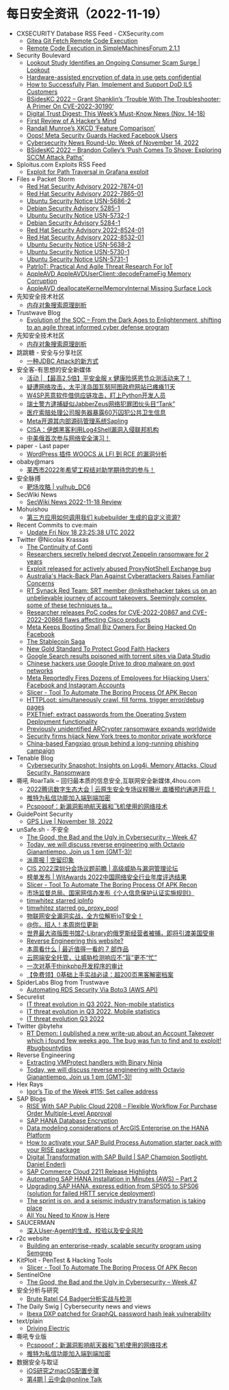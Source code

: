# 每日安全资讯（2022-11-19）

- CXSECURITY Database RSS Feed - CXSecurity.com
  - [Gitea Git Fetch Remote Code Execution](https://cxsecurity.com/issue/WLB-2022110030)
  - [Remote Code Execution in SimpleMachinesForum 2.1.1](https://cxsecurity.com/issue/WLB-2022110029)
- Security Boulevard
  - [Lookout Study Identifies an Ongoing Consumer Scam Surge | Lookout](https://securityboulevard.com/2022/11/lookout-study-identifies-an-ongoing-consumer-scam-surge-lookout/)
  - [Hardware-assisted encryption of data in use gets confidential](https://securityboulevard.com/2022/11/hardware-assisted-encryption-of-data-in-use-gets-confidential/)
  - [How to Successfully Plan, Implement and Support DoD IL5 Customers](https://securityboulevard.com/2022/11/how-to-successfully-plan-implement-and-support-dod-il5-customers/)
  - [BSidesKC 2022 – Grant Shanklin’s ‘Trouble With The Troubleshooter; A Primer On CVE-2022-30190’](https://securityboulevard.com/2022/11/bsideskc-2022-grant-shanklins-trouble-with-the-troubleshooter-a-primer-on-cve-2022-30190/)
  - [Digital Trust Digest: This Week’s Must-Know News (Nov. 14-18)](https://securityboulevard.com/2022/11/digital-trust-digest-this-weeks-must-know-news-nov-14-18/)
  - [First Review of A Hacker’s Mind](https://securityboulevard.com/2022/11/first-review-of-a-hackers-mind/)
  - [Randall Munroe’s XKCD ‘Feature Comparison’](https://securityboulevard.com/2022/11/randall-munroes-xkcd-feature-comparison/)
  - [Oops! Meta Security Guards Hacked Facebook Users](https://securityboulevard.com/2022/11/oops-meta-staff-hacked-users-richixbw/)
  - [Cybersecurity News Round-Up: Week of November 14, 2022](https://securityboulevard.com/2022/11/cybersecurity-news-round-up-week-of-november-14-2022/)
  - [BSidesKC 2022 – Brandon Colley’s ‘Push Comes To Shove: Exploring SCCM Attack Paths’](https://securityboulevard.com/2022/11/bsideskc-2022-brandon-colleys-push-comes-to-shove-exploring-sccm-attack-paths/)
- Sploitus.com Exploits RSS Feed
  - [Exploit for Path Traversal in Grafana exploit](https://sploitus.com/exploit?id=84738E92-7725-53A0-BF5E-21957B4CA17E&utm_source=rss&utm_medium=rss)
- Files ≈ Packet Storm
  - [Red Hat Security Advisory 2022-7874-01](https://packetstormsecurity.com/files/169941/RHSA-2022-7874-01.txt)
  - [Red Hat Security Advisory 2022-7865-01](https://packetstormsecurity.com/files/169940/RHSA-2022-7865-01.txt)
  - [Ubuntu Security Notice USN-5686-2](https://packetstormsecurity.com/files/169939/USN-5686-2.txt)
  - [Debian Security Advisory 5285-1](https://packetstormsecurity.com/files/169938/dsa-5285-1.txt)
  - [Ubuntu Security Notice USN-5732-1](https://packetstormsecurity.com/files/169937/USN-5732-1.txt)
  - [Debian Security Advisory 5284-1](https://packetstormsecurity.com/files/169936/dsa-5284-1.txt)
  - [Red Hat Security Advisory 2022-8524-01](https://packetstormsecurity.com/files/169935/RHSA-2022-8524-01.txt)
  - [Red Hat Security Advisory 2022-8532-01](https://packetstormsecurity.com/files/169934/RHSA-2022-8532-01.txt)
  - [Ubuntu Security Notice USN-5638-2](https://packetstormsecurity.com/files/169933/USN-5638-2.txt)
  - [Ubuntu Security Notice USN-5730-1](https://packetstormsecurity.com/files/169932/USN-5730-1.txt)
  - [Ubuntu Security Notice USN-5731-1](https://packetstormsecurity.com/files/169931/USN-5731-1.txt)
  - [PatrIoT: Practical And Agile Threat Research For IoT](https://packetstormsecurity.com/files/169942/s10207-022-00633-3.pdf)
  - [AppleAVD AppleAVDUserClient::decodeFrameFig Memory Corruption](https://packetstormsecurity.com/files/169930/GS20221118141944.tgz)
  - [AppleAVD deallocateKernelMemoryInternal Missing Surface Lock](https://packetstormsecurity.com/files/169929/GS20221118141708.tgz)
- 先知安全技术社区
  - [内存对象搜索原理剖析](https://xz.aliyun.com/t/11857)
- Trustwave Blog
  - [Evolution of the SOC – From the Dark Ages to Enlightenment, shifting to an agile threat informed cyber defense program](https://www.trustwave.com/en-us/resources/blogs/trustwave-blog/evolution-of-the-soc-from-the-dark-ages-to-enlightenment-shifting-to-an-agile-threat-informed-cyber-defense-program/)
- 先知安全技术社区
  - [内存对象搜索原理剖析](https://xz.aliyun.com/t/11857)
- 跳跳糖 - 安全与分享社区
  - [一种JDBC Attack的新方式](https://tttang.com/archive/1831/)
- 安全客-有思想的安全新媒体
  - [活动 | 【最高2.5倍】平安金服 x 健康险感恩节众测活动来了！](https://www.anquanke.com/post/id/283466)
  - [疑遭网络攻击，太平洋岛国瓦努阿图政府网站已瘫痪11天](https://www.anquanke.com/post/id/283452)
  - [W4SP恶意软件借供应链攻击，盯上Python开发人员](https://www.anquanke.com/post/id/283446)
  - [瑞士警方逮捕疑似JabberZeus网络犯罪团伙头目“Tank”](https://www.anquanke.com/post/id/283425)
  - [医疗索赔处理公司服务器暴露60万囚犯公共卫生信息](https://www.anquanke.com/post/id/283437)
  - [Meta开源其内部源码管理系统Sapling](https://www.anquanke.com/post/id/283434)
  - [CISA：伊朗黑客利用Log4Shell漏洞入侵联邦机构](https://www.anquanke.com/post/id/283427)
  - [中美俄首次参与网络安全演习！](https://www.anquanke.com/post/id/283392)
- paper - Last paper
  - [WordPress 插件 WOOCS 从 LFI 到 RCE 的漏洞分析](https://paper.seebug.org/2021/)
- obaby@mars
  - [莱西市2022年希望工程结对助学期待您的参与！](https://h4ck.org.cn/2022/11/%e8%8e%b1%e8%a5%bf%e5%b8%822022%e5%b9%b4%e5%b8%8c%e6%9c%9b%e5%b7%a5%e7%a8%8b%e7%bb%93%e5%af%b9%e5%8a%a9%e5%ad%a6%e6%9c%9f%e5%be%85%e6%82%a8%e7%9a%84%e5%8f%82%e4%b8%8e%ef%bc%81/)
- 安全脉搏
  - [靶场攻略 | vulhub_DC6](https://www.secpulse.com/archives/191716.html)
- SecWiki News
  - [SecWiki News 2022-11-18 Review](http://www.sec-wiki.com/?2022-11-18)
- Mohuishou
  - [第三方应用如何调用我们 kubebuilder 生成的自定义资源?](https://lailin.xyz/post/operator-kubebuilder-clientset.html)
- Recent Commits to cve:main
  - [Update Fri Nov 18 23:25:38 UTC 2022](https://github.com/trickest/cve/commit/4c6a4c4b2a7f34bec3952169e0edac5c056c5385)
- Twitter @Nicolas Krassas
  - [The Continuity of Conti](https://twitter.com/Dinosn/status/1593731277081006082)
  - [Researchers secretly helped decrypt Zeppelin ransomware for 2 years](https://twitter.com/Dinosn/status/1593725180496445441)
  - [Exploit released for actively abused ProxyNotShell Exchange bug](https://twitter.com/Dinosn/status/1593722721048956930)
  - [Australia's Hack-Back Plan Against Cyberattackers Raises Familiar Concerns](https://twitter.com/Dinosn/status/1593721229625761792)
  - [RT Synack Red Team: SRT member @niksthehacker takes us on an unbelievable journey of account takeovers. Seemingly complex, some of these techniques ta...](https://twitter.com/SynackRedTeam/status/1593664013468041217)
  - [Researcher releases PoC codes for CVE-2022-20867 and CVE-2022-20868 flaws affecting Cisco products](https://twitter.com/Dinosn/status/1593650845156986880)
  - [Meta Keeps Booting Small Biz Owners For Being Hacked On Facebook](https://twitter.com/Dinosn/status/1593636877558599680)
  - [The Stablecoin Saga](https://twitter.com/Dinosn/status/1593636745161150466)
  - [New Gold Standard To Protect Good Faith Hackers](https://twitter.com/Dinosn/status/1593636565452034048)
  - [Google Search results poisoned with torrent sites via Data Studio](https://twitter.com/Dinosn/status/1593636396509679626)
  - [Chinese hackers use Google Drive to drop malware on govt networks](https://twitter.com/Dinosn/status/1593636334333300737)
  - [Meta Reportedly Fires Dozens of Employees for Hijacking Users' Facebook and Instagram Accounts](https://twitter.com/Dinosn/status/1593636069383311364)
  - [Slicer - Tool To Automate The Boring Process Of APK Recon](https://twitter.com/Dinosn/status/1593597450509582336)
  - [HTTPLoot: simultaneously crawl, fill forms, trigger error/debug pages](https://twitter.com/Dinosn/status/1593568820446334981)
  - [PXEThief: extract passwords from the Operating System Deployment functionality](https://twitter.com/Dinosn/status/1593524616831504384)
  - [Previously unidentified ARCrypter ransomware expands worldwide](https://twitter.com/Dinosn/status/1593518586018111488)
  - [Security firms hijack New York trees to monitor private workforce](https://twitter.com/Dinosn/status/1593518291015852033)
  - [China-based Fangxiao group behind a long-running phishing campaign](https://twitter.com/Dinosn/status/1593518126246895618)
- Tenable Blog
  - [Cybersecurity Snapshot: Insights on Log4j, Memory Attacks, Cloud Security, Ransomware](https://www.tenable.com/blog/cybersecurity-snapshot-insights-on-log4j-memory-attacks-cloud-security-ransomware)
- 嘶吼 RoarTalk – 回归最本质的信息安全,互联网安全新媒体,4hou.com
  - [2022腾讯数字生态大会 | 云原生安全专场议程曝光 直播预约通道开启！](https://www.4hou.com/posts/ZXB8)
  - [推特为私信功能加入端到端加密](https://www.4hou.com/posts/VZxO)
  - [Pcspooof：新漏洞影响航天器和飞机使用的网络技术](https://www.4hou.com/posts/GKJ3)
- GuidePoint Security
  - [GPS Live | November 18, 2022](https://www.guidepointsecurity.com/blog/gps-live-november-18-2022/)
- unSafe.sh - 不安全
  - [The Good, the Bad and the Ugly in Cybersecurity – Week 47](https://buaq.net/go-136288.html)
  - [Today, we will discuss reverse engineering with Octavio Gianantiempo. Join us 1 pm (GMT-3)!](https://buaq.net/go-136287.html)
  - [派周报 | 空留印象](https://buaq.net/go-136282.html)
  - [CIS 2022深圳分会场议题前瞻 | 高级威胁与漏洞管理论坛](https://buaq.net/go-136299.html)
  - [榜单发布 | WitAwards 2022中国网络安全行业年度评选结果](https://buaq.net/go-136300.html)
  - [Slicer - Tool To Automate The Boring Process Of APK Recon](https://buaq.net/go-136274.html)
  - [市场监督总局、国家网信办发布《个人信息保护认证实施规则》](https://buaq.net/go-136301.html)
  - [timwhitez starred ipInfo](https://buaq.net/go-136269.html)
  - [timwhitez starred go_proxy_pool](https://buaq.net/go-136270.html)
  - [物联网安全漏洞实战，全方位解析IoT安全！](https://buaq.net/go-136251.html)
  - [@你，招人！本周岗位更新](https://buaq.net/go-136250.html)
  - [世界最大盗版图书馆Z-Library的俄罗斯经营者被捕，即将引渡美国受审](https://buaq.net/go-136252.html)
  - [Reverse Engineering this website?](https://buaq.net/go-136255.html)
  - [本周看什么 | 最近值得一看的 7 部作品](https://buaq.net/go-136273.html)
  - [云网端安全托管，让威胁检测响应不“盲”更不“忙”](https://buaq.net/go-136245.html)
  - [一次对基于thinkphp开发程序的审计](https://buaq.net/go-136284.html)
  - [【免费领】0基础上手实战必读：超200页黑客解密档案](https://buaq.net/go-136283.html)
- SpiderLabs Blog from Trustwave
  - [Automating RDS Security Via Boto3 (AWS API)](https://www.trustwave.com/en-us/resources/blogs/spiderlabs-blog/automating-rds-security-via-boto3-aws-api/)
- Securelist
  - [IT threat evolution in Q3 2022. Non-mobile statistics](https://securelist.com/it-threat-evolution-in-q3-2022-non-mobile-statistics/107963/)
  - [IT threat evolution in Q3 2022. Mobile statistics](https://securelist.com/it-threat-evolution-in-q3-2022-mobile-statistics/107978/)
  - [IT threat evolution Q3 2022](https://securelist.com/it-threat-evolution-q3-2022/107957/)
- Twitter @bytehx
  - [RT Demon: I published a new write-up about an Account Takeover which i found few weeks ago. The bug was fun to find and to exploit! #bugbountytips](https://twitter.com/R29k_/status/1593575327867052033)
- Reverse Engineering
  - [Extracting VMProtect handlers with Binary Ninja](https://www.reddit.com/r/ReverseEngineering/comments/yysw90/extracting_vmprotect_handlers_with_binary_ninja/)
  - [Today, we will discuss reverse engineering with Octavio Gianantiempo. Join us 1 pm (GMT-3)!](https://www.reddit.com/r/ReverseEngineering/comments/yyjsrr/today_we_will_discuss_reverse_engineering_with/)
- Hex Rays
  - [Igor’s Tip of the Week #115: Set callee address](https://hex-rays.com/blog/igors-tip-of-the-week-115-set-callee-address/)
- SAP Blogs
  - [RISE With SAP Public Cloud 2208 – Flexible Workflow For Purchase Order Multiple-Level Approval](https://blogs.sap.com/2022/11/18/rise-with-sap-public-cloud-2208-flexible-workflow-for-purchase-order-multiple-level-approval/)
  - [SAP HANA Database Encryption](https://blogs.sap.com/2022/11/18/sap-hana-database-encryption/)
  - [Data modeling considerations of ArcGIS Enterprise on the HANA Platform](https://blogs.sap.com/2022/11/18/data-modeling-considerations-of-arcgis-enterprise-on-the-hana-platform/)
  - [How to activate your SAP Build Process Automation starter pack with your RISE package](https://blogs.sap.com/2022/11/18/how-to-activate-your-sap-build-process-automation-starter-pack-with-your-rise-package/)
  - [Digital Transformation with SAP Build | SAP Champion Spotlight, Daniel Enderli](https://blogs.sap.com/2022/11/18/if-you-cant-explain-it-simply-you-dont-understand-it-well-enough.-sap-champion-spotlight-daniel-enderli/)
  - [SAP Commerce Cloud 2211 Release Highlights](https://blogs.sap.com/2022/11/18/sap-commerce-cloud-2211-release-highlights/)
  - [Automating SAP HANA Installation in Minutes (AWS) – Part 2](https://blogs.sap.com/2022/11/18/automating-sap-hana-installation-in-minutes-aws-part-2/)
  - [Upgrading SAP HANA, express edition from SPS05 to SPS06 (solution for failed HRTT service deployment)](https://blogs.sap.com/2022/11/18/upgrading-sap-hana-express-edition-from-sps05-to-sps06-solution-for-failed-hrtt-service-deployment/)
  - [The sprint is on, and a seismic industry transformation is taking place](https://blogs.sap.com/2022/11/18/the-sprint-is-on-and-a-seismic-industry-transformation-is-taking-place/)
  - [All You Need to Know is Here](https://blogs.sap.com/2022/11/18/all-you-need-to-know-is-here/)
- SAUCERMAN
  - [深入User-Agent的生成、校验以及安全风险](https://saucer-man.com/information_security/982.html)
- r2c website
  - [Building an enterprise-ready, scalable security program using Semgrep](https://r2c.dev/blog/2022/building-enterprise-ready-scalable-program/)
- KitPloit - PenTest & Hacking Tools
  - [Slicer - Tool To Automate The Boring Process Of APK Recon](http://www.kitploit.com/2022/11/slicer-tool-to-automate-boring-process.html)
- SentinelOne
  - [The Good, the Bad and the Ugly in Cybersecurity – Week 47](https://www.sentinelone.com/blog/the-good-the-bad-and-the-ugly-in-cybersecurity-week-47-4/)
- 安全分析与研究
  - [Brute Ratel C4 Badger分析实战与检测](https://mp.weixin.qq.com/s?__biz=MzA4ODEyODA3MQ==&mid=2247487622&idx=1&sn=3fad2e28a552eb5fe43798ea8f1f0aec&chksm=902fbfaea75836b80990fa4c22183143f603a484128a0a52364a0f50573e27932e193af22851&scene=58&subscene=0#rd)
- The Daily Swig | Cybersecurity news and views
  - [Ibexa DXP patched for GraphQL password hash leak vulnerability](https://portswigger.net/daily-swig/ibexa-dxp-patched-for-graphql-password-hash-leak-vulnerability)
- text/plain
  - [Driving Electric](https://textslashplain.com/2022/11/18/driving-electric/)
- 嘶吼专业版
  - [Pcspooof：新漏洞影响航天器和飞机使用的网络技术](https://mp.weixin.qq.com/s?__biz=MzI0MDY1MDU4MQ==&mid=2247553953&idx=1&sn=1bb691ecd45e87668ba75673e17c1e0f&chksm=e915c39bde624a8d17aa3f4a5f8cfbda701d441da884fcfd62dd547f2a8b092d1505dfe15587&scene=58&subscene=0#rd)
  - [推特为私信功能加入端到端加密](https://mp.weixin.qq.com/s?__biz=MzI0MDY1MDU4MQ==&mid=2247553953&idx=2&sn=5c1ba9dd332d2a63090c4b181e8fb295&chksm=e915c39bde624a8dcf9d045bca8a2d7f34a6def68ee6dd3f1c00d1d23f263f6a90d060e2efa7&scene=58&subscene=0#rd)
- 数据安全与取证
  - [iOS研究之macOS配置步骤](https://mp.weixin.qq.com/s?__biz=MzIyNzU0NjIyMg==&mid=2247487150&idx=1&sn=5f737bfc20f06cfa7113a38d8b0d7b4a&chksm=e85ecbafdf2942b9bba3dff063ee5485e17f40a3ee4301e802a62f8aa020f42fd708c3c5516e&scene=58&subscene=0#rd)
  - [第4期 | 云中会@online Talk](https://mp.weixin.qq.com/s?__biz=MzIyNzU0NjIyMg==&mid=2247487150&idx=2&sn=230b3b53dcaadafb2e363d8c288242ed&chksm=e85ecbafdf2942b93de572d8149150770bb6c0d0d1b82c03e183e56a937e2e9ab5e681f2c741&scene=58&subscene=0#rd)
